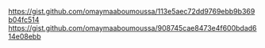 https://gist.github.com/omaymaaboumoussa/113e5aec72dd9769ebb9b369b04fc514
https://gist.github.com/omaymaaboumoussa/908745cae8473e4f600bdad614e08ebb
